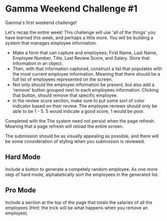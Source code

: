 # Gamma Weekend Challenge #1
Gamma's first weekend challenge!

Let's recap the entire week! This challenge will use 'all of the things' you have learned this week, and perhaps a little more. You will be building a system that manages employee information.

- Make a form that can capture and employees; First Name, Last Name, Employee Number, Title, Last Review Score, and Salary. Store that information in an object. 
- Then, with that information captured, construct a list that populates with the most current employee information. Meaning that there should be a full list of employees represented on the screen.
- Not only should the employee information be present, but also add a 'remove' button grouped next to each employees information. Clicking that button, should remove that specific employee. 
- In the review score section, make sure to put some sort of color indicator based on their review. The employee reviews should only be able to be 1 - 5. 5 would indicate a good score, 1 would be poor. 



Completed with the The system need not persist when the page refresh. Meaning that a page refresh will reload the entire screen. 


The submission should be as visually appealing as possible, and there will be some consideration of styling when you submission is reviewed. 

## Hard Mode
Include a button to generate a competely random employee. As one more step of hard mode, alphabetically sort the employees in the generated list. 

## Pro Mode 
Include a section at the top of the page that totals the salaries of all the employees (Hint: the trick will be what happens when you remove an employee). 
